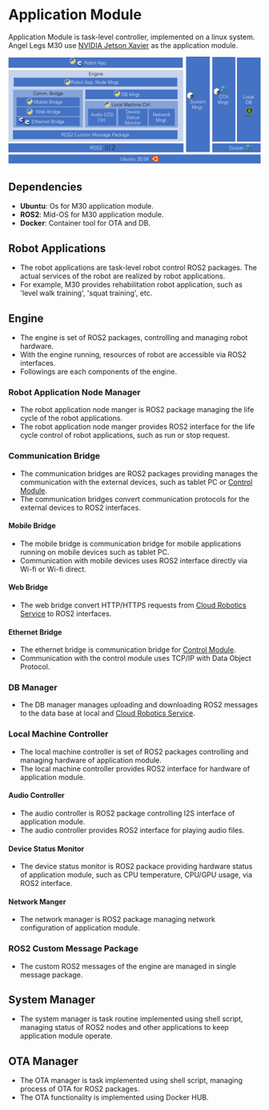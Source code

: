 # Application Module

Application Module is task-level controller, implemented on a linux system. Angel Legs M30 use [NVIDIA Jetson Xavier](https://developer.nvidia.com/embedded/jetson-agx-xavier-developer-kit) as the application module.

![](../../.gitbook/assets/image.png)

## Dependencies

* **Ubuntu**: Os for M30 application module.
* **ROS2**: Mid-OS for M30 application module.
* **Docker**: Container tool for OTA and DB.

## Robot Applications

* The robot applications are task-level robot control ROS2 packages. The actual services of the robot are realized by robot applications.
* For example, M30 provides rehabilitation robot application, such as 'level walk training',  'squat training', etc.

## Engine

* The engine is set of ROS2 packages, controlling and managing robot hardware.
* With the engine running, resources of robot are accessible via ROS2 interfaces.
* Followings are each components of the engine.

### Robot Application Node Manager

* The robot application node manger is ROS2 package managing the life cycle of the robot applications.
* The robot application node manger provides ROS2 interface for the life cycle control of robot applications, such as run or stop request.

### Communication Bridge&#x20;

* The communication bridges are ROS2 packages providing manages the communication with the external devices, such as tablet PC or [Control Module](control-module.md).
* The communication bridges convert communication protocols for the external devices to ROS2 interfaces.

#### Mobile Bridge

* The mobile bridge is communication bridge for mobile applications running on mobile devices such as tablet PC.
* Communication with mobile devices uses ROS2 interface directly via Wi-fi or Wi-fi direct.

#### Web Bridge

* The web bridge convert HTTP/HTTPS requests from [Cloud Robotics Service](cloud-robotics-service.md) to ROS2 interfaces.

#### Ethernet Bridge

* The ethernet bridge is communication bridge for [Control Module](control-module.md).
* Communication with the control module uses TCP/IP with Data Object Protocol.

### DB Manager

* The DB manager manages uploading and downloading ROS2 messages to the data base at local and  [Cloud Robotics Service](cloud-robotics-service.md).

### Local Machine Controller

* The local machine controller is set of ROS2 packages controlling and managing hardware of application module.
* The local machine controller provides ROS2 interface for hardware of application module.

#### Audio Controller

* The audio controller is ROS2 package controlling I2S interface of application module.
* The audio controller provides ROS2 interface for playing audio files.

#### Device Status Monitor

* The device status monitor is ROS2 packace providing hardware status of application module, such as CPU temperature, CPU/GPU usage, via ROS2 interface.

#### Network Manger

* The network manager is ROS2 package managing network configuration of application module.

### ROS2 Custom Message Package

* The custom ROS2 messages of the engine are managed in single message package.

## System Manager

* The system manager is task routine implemented using shell script, managing status of ROS2 nodes and other applications to keep application module operate.

## OTA Manager

* The OTA manager is task implemented using shell script, managing process of OTA for ROS2 packages.
* The OTA functionality is implemented using Docker HUB.

##

###
